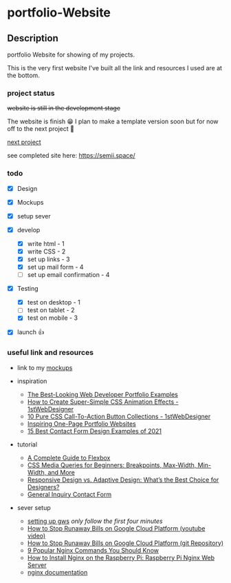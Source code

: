 # portfolio-Website


## Description
portfolio Website for showing of my projects.

This is the very first website I've built all the link and resources I used are at the bottom.



### project status 
 <s>website is still in the development stage</s>
 
 The website is finish :grin: 
 I plan to make a template version soon but for now off to the next project :runner: 
 
 [next project](https://github.com/DestineeAdams/random-gif-dictionary-gif) 
 
 see completed site here: 
https://semii.space/ 

### todo

- [x] Design
- [x] Mockups
- [x] setup sever
- [x] develop
   - [X] write html - 1
   - [X] write CSS - 2
   - [X] set up links - 3
   - [X] set up mail form - 4
   - [ ] set up email confirmation - 4

- [x] Testing
    - [X] test on desktop - 1
    - [ ] test on tablet  - 2
    - [X] test on mobile  - 3
- [x] launch :thumbsup:


### useful link and resources

- link to my [mockups](https://www.canva.com/design/DAEp2Ge3ftg/XPxRdl7IvPqe12gZZ4BWjA/view?utm_content=DAEp2Ge3ftg&utm_campaign=designshare&utm_medium=link&utm_source=homepage_design_menu
)
* inspiration
  - [The Best-Looking Web Developer Portfolio Examples](https://www.sliderrevolution.com/design/web-developer-portfolio-examples/?utm_source=pocket_mylist)
  - [How to Create Super-Simple CSS Animation Effects - 1stWebDesigner](https://1stwebdesigner.com/inspiring-one-page-portfolio-websites/)
  - [10 Pure CSS Call-To-Action Button Collections - 1stWebDesigner](https://1stwebdesigner.com/10-pure-css-call-action-button-sets/)
  - [Inspiring One-Page Portfolio Websites](https://1stwebdesigner.com/inspiring-one-page-portfolio-websites/)
  - [15 Best Contact Form Design Examples of 2021](https://www.ventureharbour.com/15-contact-form-examples-help-design-ultimate-contact-page/?utm_source=pocket_mylist)
* tutorial
  - [A Complete Guide to Flexbox](https://css-tricks.com/snippets/css/a-guide-to-flexbox/?utm_source=pocket_mylist)
  - [CSS Media Queries for Beginners: Breakpoints, Max-Width, Min-Width, and More](https://www.youtube.com/watch?index=1&list=WL&utm_source=pocket_mylist&v=P_vkS4UJNDk)
  - [Responsive Design vs. Adaptive Design: What’s the Best Choice for Designers?](https://www.uxpin.com/studio/blog/responsive-vs-adaptive-design-whats-best-choice-designers/?utm_source=pocket_mylist)
  - [General Inquiry Contact Form](https://www.jotform.com/form-templates/responsive-layout-general-inquiry-contact-form?utm_source=pocket_mylist)

  
* sever setup
  - [setting up gws](https://www.youtube.com/watch?v=hdH0av9i_Lw)  <em> only follow the first four minutes </em>
  - [How to Stop Runaway Bills on Google Cloud Platform (youtube video)](https://www.youtube.com/watch?v=KiTg8RPpGG4)
  - [How to Stop Runaway Bills on Google Cloud Platform (git Repository)](https://github.com/aioverlords/Google-Cloud-Platform-Killswitch)
  - [9 Popular Nginx Commands You Should Know](https://www.keycdn.com/support/nginx-commands?utm_source=pocket_mylist)
  - [How to Install Nginx on the Raspberry Pi: Raspberry Pi Nginx Web Server](https://www.electromaker.io/tutorial/blog/how-to-install-nginx-on-the-raspberry-pi-raspberry-pi-nginx-web-server?utm_source=pocket_mylist)
  - [nginx documentation](https://nginx.org/en/docs)
 
